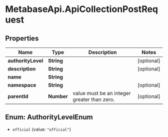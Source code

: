 # MetabaseApi.ApiCollectionPostRequest

## Properties

Name | Type | Description | Notes
------------ | ------------- | ------------- | -------------
**authorityLevel** | **String** |  | [optional] 
**description** | **String** |  | [optional] 
**name** | **String** |  | 
**namespace** | **String** |  | [optional] 
**parentId** | **Number** | value must be an integer greater than zero. | [optional] 



## Enum: AuthorityLevelEnum


* `official` (value: `"official"`)




